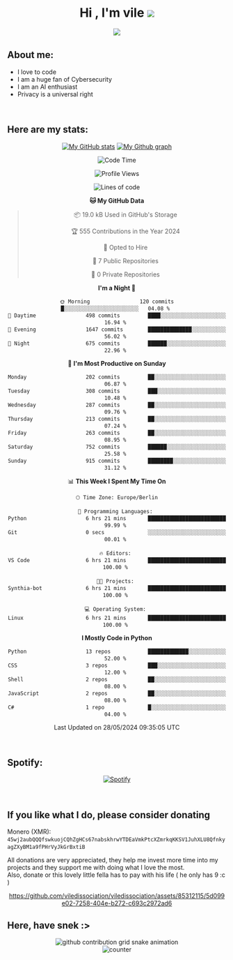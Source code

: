 <h1 align="center">Hi , I'm vile <img src="https://media.giphy.com/media/hvRJCLFzcasrR4ia7z/giphy.gif" width="35"></h1>
<p align="center">
  <a href="https://github.com/viledissociation"><img src="https://readme-typing-svg.demolab.com?font=Roboto+Mono&weight=300&size=28&duration=4000&pause=100&color=C109F7&center=true&vCenter=true&width=580&height=127&lines=I'm+a+programmer;I'm+an+AI+enthusiast;I'm+a+big+fan+of+Neural+Networks;I'm+interested+in+Computer+Science;I+love+Cybersecurity;By+the+way+I+use+Arch+%F0%9F%92%80"></a>
</p>

## About me:

- I love to code
- I am a huge fan of Cybersecurity
- I am an AI enthusiast
- Privacy is a universal right

<br>

## Here are my stats:

<div align="center">
    
 [![My GitHub stats](https://github-readme-stats.vercel.app/api?username=vilewired&count_private=true&show_icons=true&theme=radical)](https://github.com/vilewired)
 [![My Github graph](http://github-profile-summary-cards.vercel.app/api/cards/profile-details?username=vilewired&theme=radical)](https://github.com/vilewired)

<!--START_SECTION:waka-->
![Code Time](http://img.shields.io/badge/Code%20Time-319%20hrs%2057%20mins-blue)

![Profile Views](http://img.shields.io/badge/Profile%20Views-6-blue)

![Lines of code](https://img.shields.io/badge/From%20Hello%20World%20I%27ve%20Written-185.3%20thousand%20lines%20of%20code-blue)

**🐱 My GitHub Data** 

> 📦 19.0 kB Used in GitHub's Storage 
 > 
> 🏆 555 Contributions in the Year 2024
 > 
> 💼 Opted to Hire
 > 
> 📜 7 Public Repositories 
 > 
> 🔑 0 Private Repositories 
 > 
**I'm a Night 🦉** 

```text
🌞 Morning                120 commits         █░░░░░░░░░░░░░░░░░░░░░░░░   04.08 % 
🌆 Daytime                498 commits         ████░░░░░░░░░░░░░░░░░░░░░   16.94 % 
🌃 Evening                1647 commits        ██████████████░░░░░░░░░░░   56.02 % 
🌙 Night                  675 commits         ██████░░░░░░░░░░░░░░░░░░░   22.96 % 
```
📅 **I'm Most Productive on Sunday** 

```text
Monday                   202 commits         ██░░░░░░░░░░░░░░░░░░░░░░░   06.87 % 
Tuesday                  308 commits         ███░░░░░░░░░░░░░░░░░░░░░░   10.48 % 
Wednesday                287 commits         ██░░░░░░░░░░░░░░░░░░░░░░░   09.76 % 
Thursday                 213 commits         ██░░░░░░░░░░░░░░░░░░░░░░░   07.24 % 
Friday                   263 commits         ██░░░░░░░░░░░░░░░░░░░░░░░   08.95 % 
Saturday                 752 commits         ██████░░░░░░░░░░░░░░░░░░░   25.58 % 
Sunday                   915 commits         ████████░░░░░░░░░░░░░░░░░   31.12 % 
```


📊 **This Week I Spent My Time On** 

```text
🕑︎ Time Zone: Europe/Berlin

💬 Programming Languages: 
Python                   6 hrs 21 mins       █████████████████████████   99.99 % 
Git                      0 secs              ░░░░░░░░░░░░░░░░░░░░░░░░░   00.01 % 

🔥 Editors: 
VS Code                  6 hrs 21 mins       █████████████████████████   100.00 % 

🐱‍💻 Projects: 
Synthia-bot              6 hrs 21 mins       █████████████████████████   100.00 % 

💻 Operating System: 
Linux                    6 hrs 21 mins       █████████████████████████   100.00 % 
```

**I Mostly Code in Python** 

```text
Python                   13 repos            █████████████░░░░░░░░░░░░   52.00 % 
CSS                      3 repos             ███░░░░░░░░░░░░░░░░░░░░░░   12.00 % 
Shell                    2 repos             ██░░░░░░░░░░░░░░░░░░░░░░░   08.00 % 
JavaScript               2 repos             ██░░░░░░░░░░░░░░░░░░░░░░░   08.00 % 
C#                       1 repo              █░░░░░░░░░░░░░░░░░░░░░░░░   04.00 % 
```




 Last Updated on 28/05/2024 09:35:05 UTC
<!--END_SECTION:waka-->
</div>
<br>

## Spotify:

<div align="center">

[![Spotify](https://whois-hoeless.vercel.app/api/spotify?background_color=0d1117&border_color=090d13)](https://open.spotify.com/user/heanchenhorst)
</div>

<br>

## If you like what I do, please consider donating

Monero (XMR): ```45wj2aubQQQfswkuojCQhZgHCs67nabskhrwYTDEaVmkPtcXZmrkqKKSV1JuhXLU8QfnkyagZXyBM1a9fPHrVyJkGrBxtiB```

All donations are very appreciated, they help me invest more time into my projects and they support me with doing what I love the most.  
Also, donate or this lovely little fella has to pay with his life (  he only has 9 :c  )

<div align="center">


https://github.com/viledissociation/viledissociation/assets/85312115/5d099e02-7258-404e-b272-c693c2972ad6


</div>

## Here, have snek :>
<div align="center">
<picture>
  <source media="(prefers-color-scheme: dark)" srcset="https://raw.githubusercontent.com/vilewired/vilewired/output/github-contribution-grid-snake-dark.svg">
  <source media="(prefers-color-scheme: light)" srcset="https://raw.githubusercontent.com/vilewired/vilewired/output/github-contribution-grid-snake.svg">
  <img alt="github contribution grid snake animation" src="https://raw.githubusercontent.com/vilewired/vilewired/output/github-contribution-grid-snake.svg">
</div>

<div align="center">
  <img src="https://moe-counter.glitch.me/get/@hoeless_count?theme=rule34" alt="counter" />
</div>
